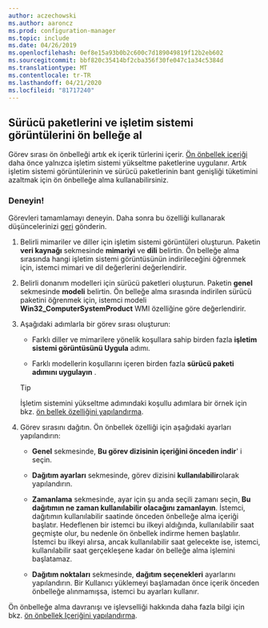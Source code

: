 ```yaml
---
author: aczechowski
ms.author: aaroncz
ms.prod: configuration-manager
ms.topic: include
ms.date: 04/26/2019
ms.openlocfilehash: 0ef8e15a93b0b2c600c7d189049819f12b2eb602
ms.sourcegitcommit: bbf820c35414bf2cba356f30fe047c1a34c5384d
ms.translationtype: MT
ms.contentlocale: tr-TR
ms.lasthandoff: 04/21/2020
ms.locfileid: "81717240"
---
```

## <a name="pre-cache-driver-packages-and-os-images"></a><a name="bkmk_precache"></a>Sürücü paketlerini ve işletim sistemi görüntülerini ön belleğe al

<!--4224642-->
Görev sırası ön önbelleği artık ek içerik türlerini içerir. [Ön önbellek içeriği](../../../../../osd/deploy-use/create-a-task-sequence-to-upgrade-an-operating-system.md#configure-pre-cache-content) daha önce yalnızca işletim sistemi yükseltme paketlerine uygulanır. Artık işletim sistemi görüntülerinin ve sürücü paketlerinin bant genişliği tüketimini azaltmak için ön önbelleğe alma kullanabilirsiniz.

### <a name="try-it-out"></a>Deneyin!

Görevleri tamamlamayı deneyin. Daha sonra bu özelliği kullanarak düşüncelerinizi [geri](../../../../understand/find-help.md#product-feedback) gönderin.

1. Belirli mimariler ve diller için işletim sistemi görüntüleri oluşturun. Paketin **veri kaynağı** sekmesinde **mimariyi** ve **dili** belirtin. Ön belleğe alma sırasında hangi işletim sistemi görüntüsünün indirileceğini öğrenmek için, istemci mimari ve dil değerlerini değerlendirir.  

2. Belirli donanım modelleri için sürücü paketleri oluşturun. Paketin **genel** sekmesinde **modeli** belirtin. Ön belleğe alma sırasında indirilen sürücü paketini öğrenmek için, istemci modeli **Win32_ComputerSystemProduct** WMI özelliğine göre değerlendirir.  

3. Aşağıdaki adımlarla bir görev sırası oluşturun:  

    - Farklı diller ve mimarilere yönelik koşullara sahip birden fazla **işletim sistemi görüntüsünü Uygula** adımı.  

    - Farklı modellerin koşullarını içeren birden fazla **sürücü paketi adımını uygulayın** .  

    > [!Tip]  
    > İşletim sistemini yükseltme adımındaki koşullu adımlara bir örnek için bkz. [ön bellek özelliğini yapılandırma](../../../../../osd/deploy-use/create-a-task-sequence-to-upgrade-an-operating-system.md#configure-pre-cache-content).  

4. Görev sırasını dağıtın. Ön önbellek özelliği için aşağıdaki ayarları yapılandırın:  

    - **Genel** sekmesinde, **Bu görev dizisinin içeriğini önceden indir**' i seçin.  

    - **Dağıtım ayarları** sekmesinde, görev dizisini **kullanılabilir**olarak yapılandırın.  

    - **Zamanlama** sekmesinde, ayar için şu anda seçili zamanı seçin, **Bu dağıtımın ne zaman kullanılabilir olacağını zamanlayın**. İstemci, dağıtımın kullanılabilir saatinde önceden önbelleğe alma içeriği başlatır. Hedeflenen bir istemci bu ilkeyi aldığında, kullanılabilir saat geçmişte olur, bu nedenle ön önbellek indirme hemen başlatılır. İstemci bu ilkeyi alırsa, ancak kullanılabilir saat gelecekte ise, istemci, kullanılabilir saat gerçekleşene kadar ön belleğe alma işlemini başlatamaz.  

    - **Dağıtım noktaları** sekmesinde, **dağıtım seçenekleri** ayarlarını yapılandırın. Bir Kullanıcı yüklemeyi başlamadan önce içerik önceden önbelleğe alınmamışsa, istemci bu ayarları kullanır.  

Ön önbelleğe alma davranışı ve işlevselliği hakkında daha fazla bilgi için bkz. [ön önbellek Içeriğini yapılandırma](../../../../../osd/deploy-use/create-a-task-sequence-to-upgrade-an-operating-system.md#configure-pre-cache-content).
